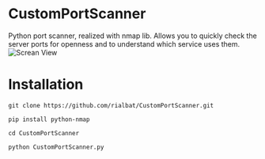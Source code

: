# CustomPortScanner

Python port scanner, realized with nmap lib.
Allows you to quickly check the server ports for openness and to understand which service uses them.
![Screan View](https://pp.userapi.com/c851532/v851532185/10861b/c5KavWekNIs.jpg)

# Installation 
```git clone https://github.com/rialbat/CustomPortScanner.git```

```pip install python-nmap```

```cd CustomPortScanner```

```python CustomPortScanner.py```

